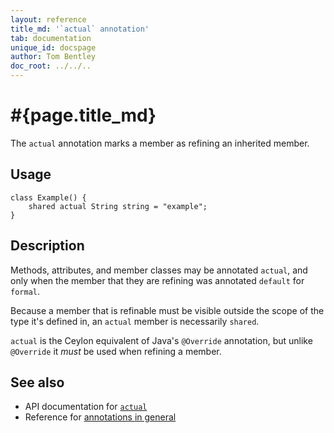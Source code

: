 ```yaml
---
layout: reference
title_md: '`actual` annotation'
tab: documentation
unique_id: docspage
author: Tom Bentley
doc_root: ../../..
---
```


# #{page.title_md}

The `actual` annotation marks a member as refining an inherited member.

## Usage

<!-- try: -->
    class Example() {
        shared actual String string = "example";
    }

## Description

Methods, attributes, and member classes may be annotated `actual`, and only 
when the member that they are refining was annotated `default` for `formal`.

Because a member that is refinable must be visible outside the scope of the 
type it's defined in, an `actual` member is necessarily `shared`.

`actual` is the Ceylon equivalent of Java's `@Override` annotation, but unlike 
`@Override` it *must* be used when refining a member.


## See also

* API documentation for [`actual`](#{site.urls.apidoc_1_0}/index.html#actual)
* Reference for [annotations in general](../../structure/annotation/)

